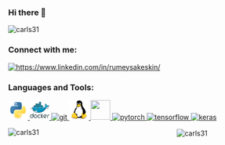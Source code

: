 ### Hi there 👋

<p align="left"> <img src="https://komarev.com/ghpvc/?username=calrs31&label=Profile%20views&color=0e75b6&style=flat" alt="carls31" /> </p>
<h3 align="left">Connect with me:</h3>
<p align="left">
<a href="https://www.linkedin.com/in/rumeysakeskin/" target="blank"><img src="https://raw.githubusercontent.com/rahuldkjain/github-profile-readme-generator/master/src/images/icons/Social/linked-in-alt.svg" alt="https://www.linkedin.com/in/rumeysakeskin/" height="30" width="40" /></a>
</p>


<h3 align="left">Languages and Tools:</h3>
<p align="left"> 
    <a href="https://www.python.org" target="_blank" rel="noreferrer"> <img src="https://raw.githubusercontent.com/devicons/devicon/master/icons/python/python-original.svg" alt="python" width="40" height="40"/> </a> 
    <a href="https://www.docker.com/" target="_blank" rel="noreferrer"> <img src="https://raw.githubusercontent.com/devicons/devicon/master/icons/docker/docker-original-wordmark.svg" alt="docker" width="40" height="40"/> </a> 
    <a href="https://git-scm.com/" target="_blank" rel="noreferrer"> <img src="https://www.vectorlogo.zone/logos/git-scm/git-scm-icon.svg" alt="git" width="40" height="40"/> </a> 
    <a href="https://www.linux.org/" target="_blank" rel="noreferrer"> <img src="https://raw.githubusercontent.com/devicons/devicon/master/icons/linux/linux-original.svg" alt="linux" width="40" height="40"/> </a> 
    <a href="https://www.nvidia.com/tr-tr/" target="_blank" rel="noreferrer"> <img src="https://upload.wikimedia.org/wikipedia/sco/2/21/Nvidia_logo.svg" width="40" height="40"/> </a> 
  <a href="https://pytorch.org/" target="_blank" rel="noreferrer"> <img src="https://www.vectorlogo.zone/logos/pytorch/pytorch-icon.svg" alt="pytorch" width="40" height="40"/> </a> 
    <a href="https://www.tensorflow.org" target="_blank" rel="noreferrer"> <img src="https://www.vectorlogo.zone/logos/tensorflow/tensorflow-icon.svg" alt="tensorflow" width="40" height="40"/> </a>
    <a href="https://www.qt.io/" target="_blank" rel="noreferrer"> <img src="https://upload.wikimedia.org/wikipedia/commons/a/ae/Keras_logo.svg" alt="keras" width="40" height="40"/> </a>
  
<p><img align="left" src="https://github-readme-stats-sigma-five.vercel.app/api/top-langs?username=carls31&show_icons=true&locale=en&layout=compact" alt="carls31" width="340" /></p> 

<p>&nbsp;<img align="center" src="https://github-readme-stats-sigma-five.vercel.app/api?username=carls31&show_icons=true&locale=en" alt="carls31" width="400" /></p>

<!--
**carls31/carls31** is a ✨ _special_ ✨ repository because its `README.md` (this file) appears on your GitHub profile.

Here are some ideas to get you started:

- 🔭 I’m currently working on ...
- 🌱 I’m currently learning ...
- 👯 I’m looking to collaborate on ...
- 🤔 I’m looking for help with ...
- 💬 Ask me about ...
- 📫 How to reach me: ...
- 😄 Pronouns: ...
- ⚡ Fun fact: ...
-->
